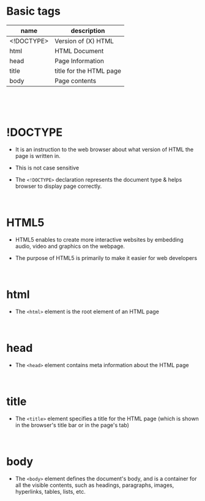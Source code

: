 # Basic tags

| name       | description             |
| ---------- | ----------------------- |
| <!DOCTYPE> | Version of (X) HTML     |
| html       | HTML Document           |
| head       | Page Information        |
| title      | title for the HTML page |
| body       | Page contents           |

&nbsp;

&nbsp;

# !DOCTYPE

- It is an instruction to the web browser about what version of HTML the page is written in.

* This is not case sensitive

* The `<!DOCTYPE>` declaration represents the document type & helps browser to display page correctly.

&nbsp;

# HTML5

- HTML5 enables to create more interactive websites by embedding audio, video and graphics on the webpage.

- The purpose of HTML5 is primarily to make it easier for web developers

&nbsp;

# html

- The `<html>` element is the root element of an HTML page

&nbsp;

# head

- The `<head>` element contains meta information about the HTML page

&nbsp;

# title

- The `<title>` element specifies a title for the HTML page (which is shown in the browser's title bar or in the page's tab)

&nbsp;

# body

- The `<body>` element defines the document's body, and is a container for all the visible contents, such as headings, paragraphs, images, hyperlinks, tables, lists, etc.
